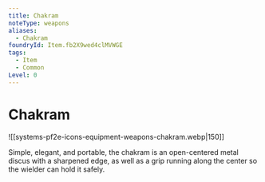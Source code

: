 ```yaml
---
title: Chakram
noteType: weapons
aliases:
  - Chakram
foundryId: Item.fb2X9wed4clMVWGE
tags:
  - Item
  - Common
Level: 0
---
```


# Chakram
![[systems-pf2e-icons-equipment-weapons-chakram.webp|150]]

Simple, elegant, and portable, the chakram is an open-centered metal discus with a sharpened edge, as well as a grip running along the center so the wielder can hold it safely.
